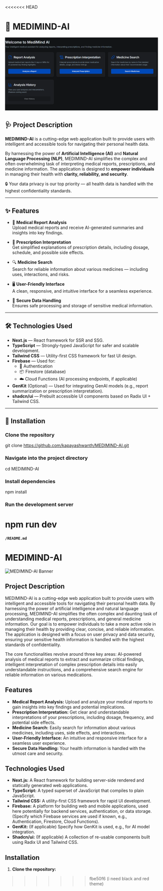 <<<<<<< HEAD
# 🧠 MEDIMIND-AI

![MEDIMIND-AI Banner](./banner.png) <!-- Replace with actual image path or URL -->

## 🩺 Project Description

**MEDIMIND-AI** is a cutting-edge web application built to provide users with intelligent and accessible tools for navigating their personal health data.

By harnessing the power of **Artificial Intelligence (AI)** and **Natural Language Processing (NLP)**, MEDIMIND-AI simplifies the complex and often overwhelming task of interpreting medical reports, prescriptions, and medicine information. The application is designed to **empower individuals** in managing their health with **clarity, reliability, and security**.

🔒 Your data privacy is our top priority — all health data is handled with the highest confidentiality standards.

---

## ✨ Features

- 📄 **Medical Report Analysis**  
  Upload medical reports and receive AI-generated summaries and insights into key findings.

- 💊 **Prescription Interpretation**  
  Get simplified explanations of prescription details, including dosage, schedule, and possible side effects.

- 🔍 **Medicine Search**  
  Search for reliable information about various medicines — including uses, interactions, and risks.

- 🖥️ **User-Friendly Interface**  
  A clean, responsive, and intuitive interface for a seamless experience.

- 🔐 **Secure Data Handling**  
  Ensures safe processing and storage of sensitive medical information.

---

## 🛠️ Technologies Used

- **Next.js** — React framework for SSR and SSG.
- **TypeScript** — Strongly-typed JavaScript for safer and scalable development.
- **Tailwind CSS** — Utility-first CSS framework for fast UI design.
- **Firebase** — Used for:  
  - 🔐 Authentication  
  - 📦 Firestore (database)  
  - ☁️ Cloud Functions (AI processing endpoints, if applicable)
- **GenKit** (Optional) — Used for integrating GenAI models (e.g., report summarization or prescription interpretation).
- **shadcn/ui** — Prebuilt accessible UI components based on Radix UI + Tailwind CSS.

---

## 🚀 Installation


### Clone the repository
git clone https://github.com/kapayashwanth/MEDIMIND-AI.git

### Navigate into the project directory
cd MEDIMIND-AI

### Install dependencies
npm install

### Run the development server
npm run dev
=======
**`/README.md`**

# MEDIMIND-AI

![MEDIMIND-AI Banner](link_to_your_banner_image_here)

## Project Description

MEDIMIND-AI is a cutting-edge web application built to provide users with intelligent and accessible tools for navigating their personal health data. By harnessing the power of artificial intelligence and natural language processing, MEDIMIND-AI simplifies the often complex and daunting task of understanding medical reports, prescriptions, and general medicine information. Our goal is to empower individuals to take a more active role in managing their health by providing clear, concise, and reliable information. The application is designed with a focus on user privacy and data security, ensuring your sensitive health information is handled with the highest standards of confidentiality.

The core functionalities revolve around three key areas: AI-powered analysis of medical reports to extract and summarize critical findings, intelligent interpretation of complex prescription details into easily understandable instructions, and a comprehensive search engine for reliable information on various medications.


## Features

- **Medical Report Analysis:** Upload and analyze your medical reports to gain insights into key findings and potential implications.
- **Prescription Interpretation:** Get clear and understandable interpretations of your prescriptions, including dosage, frequency, and potential side effects.
- **Medicine Search:** Easily search for information about various medicines, including uses, side effects, and interactions.
- **User-Friendly Interface:** An intuitive and responsive interface for a seamless user experience.
- **Secure Data Handling:** Your health information is handled with the utmost care and security.

## Technologies Used

- **Next.js:** A React framework for building server-side rendered and statically generated web applications.
- **TypeScript:** A typed superset of JavaScript that compiles to plain JavaScript.
- **Tailwind CSS:** A utility-first CSS framework for rapid UI development.
- **Firebase:** A platform for building web and mobile applications, used here potentially for backend services, authentication, or data storage. (Specify which Firebase services are used if known, e.g., Authentication, Firestore, Cloud Functions).
- **GenKit:** (If applicable) Specify how GenKit is used, e.g., for AI model integration.
- **Shadcn/ui:** (If applicable) A collection of re-usable components built using Radix UI and Tailwind CSS.

## Installation

1. **Clone the repository:**

>>>>>>> fbe50f6 (i need black and red theme)
